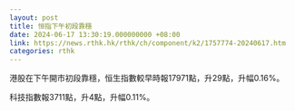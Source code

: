 ```yaml
---
layout: post
title: 恒指下午初段靠穩
date: 2024-06-17 13:30:19.000000000 +08:00
link: https://news.rthk.hk/rthk/ch/component/k2/1757774-20240617.htm
categories: rthk
---
```


港股在下午開市初段靠穩，恒生指數較早時報17971點，升29點，升幅0.16%。

科技指數報3711點，升4點，升幅0.11%。
